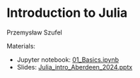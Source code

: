 # Introduction to Julia

Przemysław Szufel


Materials:
- Jupyter notebook: [01_Basics.ipynb](01_Basics.ipynb)
- Slides: [Julia_intro_Aberdeen_2024.pptx](Julia_intro_Aberdeen_2024.pptx)
